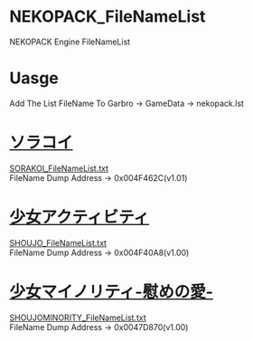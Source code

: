 # NEKOPACK_FileNameList
NEKOPACK Engine FileNameList

# Uasge
Add The List FileName To Garbro -> GameData -> nekopack.lst

# [ソラコイ](https://vndb.org/v17999)
[SORAKOI_FileNameList.txt](https://github.com/Dir-A/NEKOPACK_FileNameList/blob/main/SORAKOI_FileNameList.txt)  
FileName Dump Address -> 0x004F462C(v1.01)

# [少女アクティビティ](https://vndb.org/v16623)
[SHOUJO_FileNameList.txt](https://github.com/Dir-A/NEKOPACK_FileNameList/blob/main/SHOUJO_FileNameList.txt)  
FileName Dump Address -> 0x004F40A8(v1.00)

# [少女マイノリティ-慰めの愛-](https://vndb.org/v19289)
[SHOUJOMINORITY_FileNameList.txt](https://github.com/Dir-A/NEKOPACK_FileNameList/blob/main/SHOUJOMINORITY_FileNameList.txt)  
FileName Dump Address -> 0x0047D870(v1.00)
